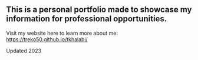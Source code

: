 ## This is a personal portfolio made to showcase my information for professional opportunities.


Visit my website here to learn more about me: https://treko50.github.io/tkhalabi/

Updated 2023
